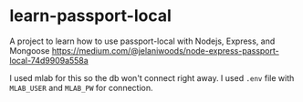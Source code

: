 # learn-passport-local

A project to learn how to use passport-local with Nodejs, Express, and Mongoose
https://medium.com/@jelaniwoods/node-express-passport-local-74d9909a558a 

I used mlab for this so the db won't connect right away.
I used `.env` file with `MLAB_USER` and `MLAB_PW` for connection.


